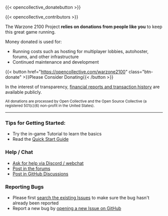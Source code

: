 ---
---

{{< opencollective_donatebutton >}}

{{< opencollective_contributors >}}

The Warzone 2100 Project **relies on donations from people like you** to keep this great game running.

Money donated is used for:
- Running costs such as hosting for multiplayer lobbies, autohoster, forums, and other infrastructure
- Continued maintenance and development

{{< button href="https://opencollective.com/warzone2100" class="btn-donate" >}}Please Consider Donating{{< /button >}}

In the interest of transparency, [financial reports and transaction history](https://opencollective.com/warzone2100/transactions) are available publicly.

<sub>All donations are processed by Open Collective and the Open Source Collective (a registered 501(c)(6) non-profit in the United States).</sub>

-----

### Tips for Getting Started:

- Try the in-game Tutorial to learn the basics
- Read the [Quick Start Guide](https://github.com/Warzone2100/warzone2100/blob/master/doc/quickstartguide.asciidoc#warzone-2100-quick-start-guide)

### Help / Chat

- [Ask for help via Discord / webchat](webchat.md)
- [Post in the forums](https://forums.wz2100.net/)
- [Post in GitHub Discussions](https://github.com/Warzone2100/warzone2100/discussions)

### Reporting Bugs

- Please first [search the existing Issues](https://github.com/Warzone2100/warzone2100/issues) to make sure the bug hasn't already been reported
- Report a new bug by [opening a new Issue on GitHub](https://github.com/Warzone2100/warzone2100/issues/new/choose)
